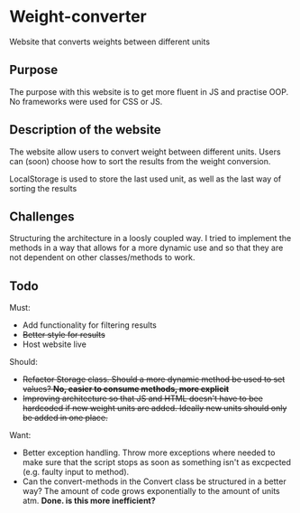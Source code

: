 # Weight-converter
Website that converts weights between different units

## Purpose
The purpose with this website is to get more fluent in JS and practise OOP. No frameworks were used for CSS or JS.

## Description of the website
The website allow users to convert weight between different units. Users can (soon) choose how to sort the results from the weight conversion. 

LocalStorage is used to store the last used unit, as well as the last way of sorting the results 

## Challenges
Structuring the architecture in a loosly coupled way. I tried to implement the methods in a way that allows for a more dynamic use and so that they are not dependent on other classes/methods to work.

## Todo
Must:
* Add functionality for filtering results
* ~~Better style for results~~
* Host website live

Should:
* ~~Refactor Storage class. Should a more dynamic method be used to set values? **No, easier to consume methods, more explicit**~~
* ~~Improving architecture so that JS and HTML doesn't have to bee hardcoded if new weight units are added. Ideally new units should only be added in one place.~~

Want:
* Better exception handling. Throw more exceptions where needed to make sure that the script stops as soon as something isn't as excpected (e.g. faulty input to method).
* Can the convert-methods in the Convert class be structured in a better way? The amount of code grows exponentially to the amount of units atm. **Done. is this more inefficient?**